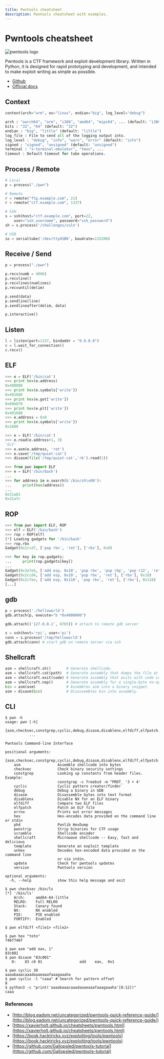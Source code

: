 ```yaml
---
title: Pwntools cheatsheet
description: Pwntools cheatsheet with examples.
---
```


# Pwntools cheatsheet

![pwntools logo](https://github.com/Gallopsled/pwntools/blob/stable/docs/source/logo.png?raw=true)

Pwntools is a CTF framework and exploit development library. Written in Python, it is designed for rapid prototyping and development, and intended to make exploit writing as simple as possible.

- [Github](https://github.com/Gallopsled/pwntools)
- [Official docs](https://docs.pwntools.com/en/latest/)

## Context

``` python
context(arch="arm", os="linux", endian="big", log_level="debug")

arch : "aarch64", "arm", "i386", "amd64", "mips64", ... (default: "i386")
bits : "32", "64" (default: "32")
endian : "big", "little" (default: "little")
log_file : File to send all of the logging output into.
log_level : "debug", "info", "warn", "error" (default: "info")
signed : "signed", "unsigned" (default: "unsigned")
terminal : "x-terminal-emulator", "tmux", ...
timeout : Default timeout for tube operations.
```

## Process / Remote

``` python
# Local
p = process("./pwn")

# Remote
r = remote("ftp.example.com", 21)
r = remote("ctf.example.com", 1337)

# SSH
s = ssh(host="ctf.example.com", port=22,
	user="ssh_username", password="ssh_password")
sh = s.process('/challenges/vuln')

# USB
io = serialtube('/dev/ttyUSB0', baudrate=115200)
```

## Receive / Send

``` python
p = process("./pwn")

p.recv(numb = 4096)
p.recvline()
p.recvlines(numlines)
p.recvuntil(delim)

p.send(data)
p.sendline(line)
p.sendlineafter(delim, data)

p.interactive()
```

## Listen

``` python
l = listen(port=1337, bindaddr = "0.0.0.0")
c = l.wait_for_connection()
c.recv()
```

## ELF

``` python
>>> e = ELF('/bin/cat')
>>> print hex(e.address) 
0x400000
>>> print hex(e.symbols['write']) 
0x401680
>>> print hex(e.got['write']) 
0x60b070
>>> print hex(e.plt['write']) 
0x401680
>>> e.address = 0x0
>>> print hex(e.symbols['write']) 
0x1680
```

``` python
>>> e = ELF('/bin/cat')
>>> e.read(e.address+1, 3)
'ELF'
>>> e.asm(e.address, 'ret')
>>> e.save('/tmp/quiet-cat')
>>> disasm(file('/tmp/quiet-cat','rb').read(1))
```

``` python
>>> from pwn import ELF
>>> e = ELF('/bin/bash')
...
>>> for address in e.search(b'/bin/sh\x00'):
...     print(hex(address))
... 
0x31a62
0x31afc
```

## ROP

``` python
>>> from pwn import ELF, ROP
>>> elf = ELF('/bin/bash')
>>> rop = ROP(elf)
[*] Loading gadgets for '/bin/bash'
>>> rop.rbx
Gadget(0x2ccd7, ['pop rbx', 'ret'], ['rbx'], 0x8)

>>> for key in rop.gadgets:
...     print(rop.gadgets[key])
... 
Gadget(0x3e7e5, ['add esp, 0x10', 'pop rbx', 'pop rbp', 'pop r12', 'ret'], ['rbx', 'rbp', 'r12'], 0x20)                                                                          
Gadget(0x2ccd4, ['add esp, 0x10', 'pop rbx', 'ret'], ['rbx'], 0x18)                                                                                                              
Gadget(0x2cfee, ['add esp, 0x110', 'pop rbx', 'ret'], ['rbx'], 0x118)         
[...]
```


## gdb

``` python
p = process('./helloworld')
gdb.attach(p, execute="b *0x4000000")

gdb.attach(('127.0.0.1', 8765)) # attach to remote gdb server

s = ssh(host='rpi', user='pi')
conn = s.process('/tmp/helloworld')
gdb.attach(conn) # start gdb on remote server via ssh
```

## Shellcraft

``` python
asm = shellcraft.sh()       # Generate shellcode.
asm = shellcraft.cat(path) 	# Generate assembly that dumps the file at path.
asm = shellcraft.exit(code) # Generate assembly that exits with code code.
asm = shellcraft.nop()      # Generate assembly for a single-byte no-op.
bin = asm(asm)              # Assembles asm into a binary snippet.
asm = disasm(bin)           # Disassembles bin into assembly.
```

## CLI

``` shell
$ pwn -h
usage: pwn [-h]
           {asm,checksec,constgrep,cyclic,debug,disasm,disablenx,elfdiff,elfpatch,errno,hex,phd,pwnstrip,scramble,shellcraft,template,unhex,update,version}
           ...

Pwntools Command-line Interface

positional arguments:
  {asm,checksec,constgrep,cyclic,debug,disasm,disablenx,elfdiff,elfpatch,errno,hex,phd,pwnstrip,scramble,shellcraft,template,unhex,update,version}
    asm                 Assemble shellcode into bytes
    checksec            Check binary security settings
    constgrep           Looking up constants from header files. Example:
                        constgrep -c freebsd -m ^PROT_ '3 + 4'
    cyclic              Cyclic pattern creator/finder
    debug               Debug a binary in GDB
    disasm              Disassemble bytes into text format
    disablenx           Disable NX for an ELF binary
    elfdiff             Compare two ELF files
    elfpatch            Patch an ELF file
    errno               Prints out error messages
    hex                 Hex-encodes data provided on the command line or stdin
    phd                 Pwnlib HexDump
    pwnstrip            Strip binaries for CTF usage
    scramble            Shellcode encoder
    shellcraft          Microwave shellcode -- Easy, fast and delicious
    template            Generate an exploit template
    unhex               Decodes hex-encoded data provided on the command line
                        or via stdin.
    update              Check for pwntools updates
    version             Pwntools version

optional arguments:
  -h, --help            show this help message and exit
```

``` shell
$ pwn checksec /bin/ls
[*] '/bin/ls'
    Arch:     amd64-64-little
    RELRO:    Full RELRO
    Stack:    Canary found
    NX:       NX enabled
    PIE:      PIE enabled
    FORTIFY:  Enabled

$ pwn elfdiff <file1> <file2>

$ pwn hex "toto"
746f746f

$ pwn asm "add eax, 1"
83c001
$ pwn disasm "83c001"
   0:    83 c0 01                 add    eax,  0x1

$ pwn cyclic 30
aaaabaaacaaadaaaeaaafaaagaaaha
$ pwn cyclic -l "caaa" # Search for pattern offset
8
$ python3 -c "print('aaaabaaacaaadaaaeaaafaaagaaaha'[8:12])"
caaa
```

### References

- [http://blog.eadom.net/uncategorized/pwntools-quick-reference-guide/](http://blog.eadom.net/uncategorized/pwntools-quick-reference-guide/)
- [https://xavierholt.github.io/cheatsheets/pwntools.html](https://xavierholt.github.io/cheatsheets/pwntools.html)
- [https://book.hacktricks.xyz/exploiting/tools/pwntools](https://book.hacktricks.xyz/exploiting/tools/pwntools)
- [https://github.com/Gallopsled/pwntools-tutorial](https://github.com/Gallopsled/pwntools-tutorial)
